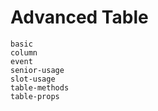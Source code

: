 # Advanced Table
<!--single-column-->
```demo
basic
column
event
senior-usage
slot-usage
table-methods
table-props
```